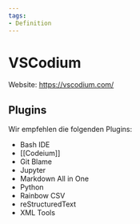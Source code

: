 ```yaml
---
tags:
- Definition
---
```

# VSCodium

Website: <https://vscodium.com/>

## Plugins

Wir empfehlen die folgenden Plugins:

* Bash IDE
* [[Codeium]]
* Git Blame
* Jupyter
* Markdown All in One
* Python
* Rainbow CSV
* reStructuredText
* XML Tools
